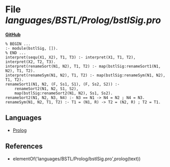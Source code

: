 # File _languages/BSTL/Prolog/bstlSig.pro_
**[GitHub](https://github.com/softlang/yas/blob/master/languages/BSTL/Prolog/bstlSig.pro)**
```
% BEGIN ...
:- module(bstlSig, []).
% END ...
interpret(sequ(X1, X2), T1, T3) :- interpret(X1, T1, T2), interpret(X2, T2, T3).
interpret(renameSort(N1, N2), T1, T2) :- map(bstlSig:renameSort1(N1, N2), T1, T2).
interpret(renameSym(N1, N2), T1, T2) :- map(bstlSig:renameSym(N1, N2), T1, T2).
renameSort1(N1, N2, (F, Ss1, S1), (F, Ss2, S2)) :-
    renameSort2(N1, N2, S1, S2),
    map(bstlSig:renameSort2(N1, N2), Ss1, Ss2).
renameSort2(N1, N2, N3, N4) :- N3 == N1 -> N4 = N2 ; N4 = N3.
renameSym(N1, N2, T1, T2) :- T1 = (N1, R) -> T2 = (N2, R) ; T2 = T1.
```

## Languages
* [Prolog](../languages/Prolog.md)

## References
* elementOf('languages/BSTL/Prolog/bstlSig.pro',prolog(text))
